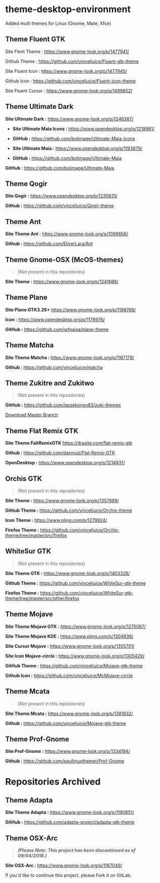 # theme-desktop-environment

Added multi themes for Linux (Gnome, Mate, Xfce)

## Theme Fluent GTK

Site Flent Theme :
https://www.gnome-look.org/p/1477941/

Github Theme :
https://github.com/vinceliuice/Fluent-gtk-theme

Site Fluent Icon :
https://www.gnome-look.org/p/1477945/

Github Icon :
https://github.com/vinceliuice/Fluent-icon-theme

Site Fluent Cursor :
https://www.gnome-look.org/p/1499852/

## Theme Ultimate Dark

**Site Ultimate Dark :**
https://www.gnome-look.org/p/1246387/

- **Site Ultimate Maia Icons :**
https://www.opendesktop.org/p/1218961/

- **GitHub :**
https://github.com/bolimage/Ultimate-Maia-Icons

- **Site Ultimate Maia :**
https://www.opendesktop.org/p/1193879/

- **GitHub :**
https://github.com/bolimage/Ultimate-Maia

**GitHub :**
https://github.com/bolimage/Ultimate-Maia

## Theme Qogir

**Site Qogir :**
https://www.opendesktop.org/p/1230631/

**Github :**
https://github.com/vinceliuice/Qogir-theme

## Theme Ant

**Site Theme Ant :**
https://www.gnome-look.org/p/1099856/

**Github :**
https://github.com/EliverLara/Ant

## Theme Gnome-OSX (McOS-themes)

>(Not present in this repositories)

**Site Theme :**
https://www.gnome-look.org/p/1241688/

## Theme Plane

**Site Plane GTK3.26+**
https://www.gnome-look.org/p/1198768/

**Icon :**
https://www.opendesktop.org/p/1178976/

**GitHub :**
https://github.com/wfpaisa/plane-theme

## Theme Matcha

**Site Theme Matcha :**
https://www.gnome-look.org/p/1187179/

**Github :**
https://github.com/vinceliuice/matcha

## Theme Zukitre and Zukitwo

>(Not present in this repositories)

**GitHub :**
https://github.com/lassekongo83/zuki-themes

[Download Master Branch](https://github.com/lassekongo83/zuki-themes/archive/master.zip)

## Theme Flat Remix GTK

**Site Theme FaltRemixGTK**
https://drasite.com/flat-remix-gtk

**Github :**
https://github.com/daniruiz/Flat-Remix-GTK

**OpenDesktop :**
https://www.opendesktop.org/p/1214931/

## Orchis GTK

>(Not present in this repositories)

**Site Theme :**
https://www.gnome-look.org/p/1357889/

**Github Theme :**
https://github.com/vinceliuice/Orchis-theme

**Icon Theme :**
https://www.pling.com/p/1279924/

**Firefox Theme :**
https://github.com/vinceliuice/Orchis-theme/tree/master/src/firefox

## WhiteSur GTK

>(Not present in this repositories)

**Site Theme GTK :**
https://www.gnome-look.org/p/1403328/

**Github Theme :**
https://github.com/vinceliuice/WhiteSur-gtk-theme

**Firefox Theme :**
https://github.com/vinceliuice/WhiteSur-gtk-theme/tree/master/src/other/firefox

## Theme Mojave

**Site Theme Mojave GTK :**
https://www.gnome-look.org/p/1275087/

**Site Theme Mojave KDE :**
https://www.pling.com/p/1304936/

**Site Cursor Mojave :**
https://www.gnome-look.org/p/1355701/

**Site Icon Mojave-circle :**
https://www.gnome-look.org/p/1305429/

**GitHub Theme :**
https://github.com/vinceliuice/Mojave-gtk-theme

**Github Icon :**
https://github.com/vinceliuice/McMojave-circle

## Theme Mcata

>(Not present in this repositories)

**Site Theme Mcata :**
https://www.gnome-look.org/p/1381832/

**Github :**
https://github.com/vinceliuice/Mojave-gtk-theme

## Theme Prof-Gnome

**Site Prof-Gnome :** 
https://www.gnome-look.org/p/1334194/

**Github :**
https://github.com/paullinuxthemer/Prof-Gnome

# Repositories Archived

## Theme Adapta

**Site Theme Adapta :**
https://www.gnome-look.org/p/1190851/

**GitHub :**
https://github.com/adapta-project/adapta-gtk-theme

## Theme OSX-Arc 

> ***(Please Note: This project has been discontinued as of 09/04/2018.)***

**Site OSX-Arc :**
https://www.gnome-look.org/p/1167049/

If you'd like to continue this project, please Fork it on GitLab.
